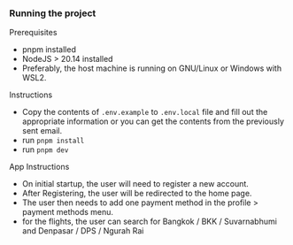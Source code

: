 ### Running the project

Prerequisites

- pnpm installed
- NodeJS > 20.14 installed
- Preferably, the host machine is running on GNU/Linux or Windows with WSL2.

Instructions

- Copy the contents of `.env.example` to `.env.local` file and fill out the appropriate information or you can get the contents from the previously sent email.
- run `pnpm install`
- run `pnpm dev`

App Instructions

- On initial startup, the user will need to register a new account.
- After Registering, the user will be redirected to the home page.
- The user then needs to add one payment method in the profile > payment methods menu.
- for the flights, the user can search for Bangkok / BKK / Suvarnabhumi and Denpasar / DPS / Ngurah Rai
